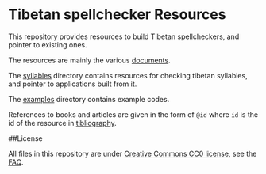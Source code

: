 Tibetan spellchecker Resources
===

This repository provides resources to build Tibetan spellcheckers, and pointer to existing ones.

The resources are mainly the various [documents](doc/).

The [syllables](syllables) directory contains resources for checking tibetan syllables, and pointer to applications built from it.

The [examples](examples) directory contains example codes.

References to books and articles are given in the form of `@id` where `id` is the id of the resource in [tibliography](https://github.com/eroux/tibliography/).

##License

All files in this repository are under [Creative Commons CC0 license](http://creativecommons.org/publicdomain/zero/1.0/legalcode), see the [FAQ](http://wiki.creativecommons.org/CC0).
